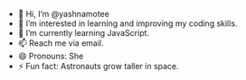 - 👋 Hi, I’m @yashnamotee
- 👀 I’m interested in learning and improving my coding skills.
- 🌱 I’m currently learning JavaScript.
- 📫 Reach me via email.
- 😄 Pronouns: She
- ⚡ Fun fact: Astronauts grow taller in space.

<!---
yashnamotee/yashnamotee is a ✨ special ✨ repository because its `README.md` (this file) appears on your GitHub profile.
You can click the Preview link to take a look at your changes.
--->
